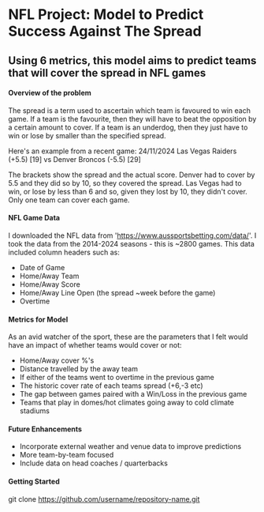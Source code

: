 # NFL Project: Model to Predict Success Against The Spread

## Using 6 metrics, this model aims to predict teams that will cover the spread in NFL games

#### Overview of the problem

The spread is a term used to ascertain which team is favoured to win each game. If a team is the favourite, then they will have to beat the opposition by a certain amount to cover. If a team is an underdog, then they just have to win or lose by smaller than the specified spread.

Here's an example from a recent game:
24/11/2024 Las Vegas Raiders (+5.5) [19]  vs Denver Broncos (-5.5) [29]

The brackets show the spread and the actual score. Denver had to cover by 5.5 and they did so by 10, so they covered the spread. Las Vegas had to win, or lose by less than 6 and so, given they lost by 10, they didn't cover. Only one team can cover each game.

#### NFL Game Data

I downloaded the NFL data from 'https://www.aussportsbetting.com/data/'. I took the data from the 2014-2024 seasons - this is ~2800 games. This data included column headers such as:
* Date of Game
* Home/Away Team
* Home/Away Score
* Home/Away Line Open (the spread ~week before the game)
* Overtime

#### Metrics for Model
As an avid watcher of the sport, these are the parameters that I felt would have an impact of whether teams would cover or not:
* Home/Away cover %'s
* Distance travelled by the away team
* If either of the teams went to overtime in the previous game
* The historic cover rate of each teams spread (+6,-3 etc)
* The gap between games paired with a Win/Loss in the previous game
* Teams that play in domes/hot climates going away to cold climate stadiums

#### Future Enhancements
* Incorporate external weather and venue data to improve predictions
* More team-by-team focused
* Include data on head coaches / quarterbacks

#### Getting Started
git clone https://github.com/username/repository-name.git

